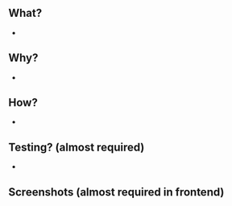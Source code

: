 ## What?
- 
## Why?
- 
## How?
- 

## Testing? (almost required)
- 

## Screenshots (almost required in frontend)
